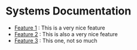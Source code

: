 # Systems Documentation

* [Feature 1](Feature1.md) : This is a very nice feature
* [Feature 2](Feature2.md) : This is also a very nice feature
* [Feature 3](Feature3.md) : This one, not so much
